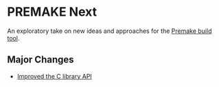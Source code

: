 # PREMAKE Next

An exploratory take on new ideas and approaches for the [Premake build tool](https://premake.github.io/).

## Major Changes

- [Improved the C library API](https://github.com/starkos/premake-next/issues/1)
